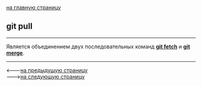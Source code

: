 [на главную страницу](./readme.md)

## git pull 
---
Является объединением двух последовательных команд **[git fetch](git%20fetch.md)** и **[git merge](git%20merge.md)**.

---

<---[на предыдущую страницу](git%20clone.md) <br>--->[на следующую страницу](git%20merge.md)